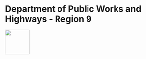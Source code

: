 # Department of Public Works and Highways - Region 9 
<img src= "https://github.com/lhbsaldana/itelective3-web/blob/53c20d08291ee007d22475dc504d81755d2fb8f0/DPWH_Logo-removebg-preview.png" width="80"/>

